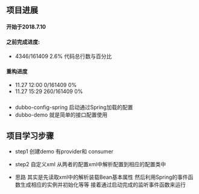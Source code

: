 
## 项目进展
#### 开始于2018.7.10
#### 之前完成进度:
- 4346/161409  2.6%  代码总行数与百分比
#### 重构进度
- 11.27 12:00  0/161409 0%
- 11.27 15:29  260/161409 0%
### 
- dubbo-config-spring 启动通过Spring加载的配置
- dubbo-demo 就是简单的接口配置使用


## 项目学习步骤
- step1 创建demo 有provider和 consumer
- step2 自定义xml 从两者的配置xml中解析配置到相应的配置类中


- 思路 其实是先读取xml中的解析装载Bean基本属性 然后利用Spring的事件函数生成相应的实例并初始化等等 接着通过启动完成的监听事件函数来运行